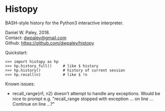 # Histopy

BASH-style history for the Python3 interactive interpreter.

Daniel W. Paley, 2018.  
Contact: dwpaley@gmail.com  
Github: https://github.com/dwpaley/histopy  


Quickstart: 
```
>>> import histopy as hp
>>> hp.history_full()     # like $ history
>>> hp.history()          # history of current session
>>> hp.recall(n)          # like $ !n
```

Known issues:
* recall_range(n1, n2) doesn't attempt to handle any exceptions. Would be nice
to prompt e.g. "recall_range stopped with exception ... on line ... Continue 
on line ...?"
